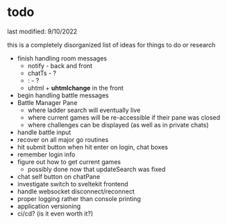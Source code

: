 # todo

last modified: 9/10/2022

this is a completely disorganized list of ideas for things to do or research

* finish handling room messages
  * notify - back and front
  * chatTs - ?
  * : - ?
  * uhtml + **uhtmlchange** in the front
* begin handling battle messages
* Battle Manager Pane
  * where ladder search will eventually live
  * where current games will be re-accessible if their pane was closed
  * where challenges can be displayed (as well as in private chats)
* handle battle input
* recover on all major go routines
* hit submit button when hit enter on login, chat boxes
* remember login info
* figure out how to get current games
  * possibly done now that updateSearch was fixed
* chat self button on chatPane
* investigate switch to sveltekit frontend
* handle websocket disconnect/reconnect
* proper logging rather than console printing
* application versioning
* ci/cd? (is it even worth it?)
